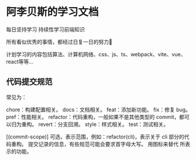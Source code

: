 # 阿李贝斯的学习文档

每日坚持学习 持续性学习前端知识

所有看似优秀的事情，都经过日复一日的努力💪

计划学习的内容包括算法、计算机网络、css、js、ts、webpack、vite、vue、react等等...


## 代码提交规范

<commit-type> 常见为：

chore：构建配置相关。
docs：文档相关。
feat：添加新功能。
fix：修复 bug。
pref：性能相关。
refactor：代码重构，一般如果不是其他类型的 commit，都可以归为重构。
revert：分支回溯。
style：样式相关。
test：测试相关。


[(commit-scope)] 可选，表示范围，例如：refactor(cli)，表示关于 cli 部分的代码重构。
<commit-message> 提交记录的信息，有些规范可能会要求首字母大写。
<commit-icon> 用图标来替代 <commit-type> 所表示的功能。